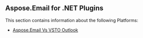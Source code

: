 ## Aspose.Email for .NET Plugins

This section contains information about the following Platforms:
* [Aspose.Email Vs VSTO Outlook](https://github.com/aspose-email/Aspose.Email-for-.NET/tree/master/Plugins/Aspose.Email%20Vs%20VSTO%20Outlook)
